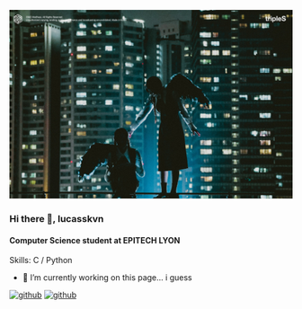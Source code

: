 ![ Computer Science student](https://github.com/lucasskvn/Lucasskvn/blob/main/StanTripleSxddd.jpg)

### Hi there 👋, lucasskvn
####  Computer Science student at EPITECH LYON

Skills: C / Python

- 🔭 I’m currently working on this page... i guess 


[<img src='https://cdn.jsdelivr.net/npm/simple-icons@3.0.1/icons/github.svg' alt='github' height='40'>](https://github.com/lucasskvn)    [<img src='https://cdn.jsdelivr.net/npm/simple-icons@3.0.1/icons/spotify.svg' alt='github' height='40'>](https://open.spotify.com/user/in70si2rk7sd5or6uj47q2m41)
